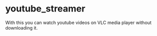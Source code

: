 # youtube_streamer
With this you can watch youtube videos on VLC media player without downloading it.
